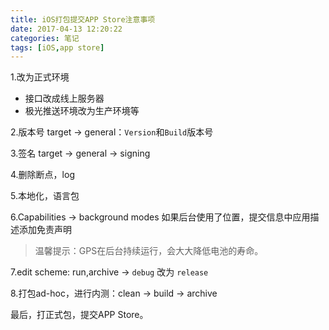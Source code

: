 ```yaml
---
title: iOS打包提交APP Store注意事项
date: 2017-04-13 12:20:22
categories: 笔记
tags: [iOS,app store]
---
```


1.改为正式环境
* 接口改成线上服务器
* 极光推送环境改为生产环境等

2.版本号
target -> general：`Version`和`Build`版本号
<!--more-->
3.签名
target -> general -> signing

4.删除断点，log

5.本地化，语言包

6.Capabilities -> background modes 
如果后台使用了位置，提交信息中应用描述添加免责声明
> 温馨提示：GPS在后台持续运行，会大大降低电池的寿命。

7.edit scheme: run,archive -> `debug` 改为 `release`

8.打包ad-hoc，进行内测：clean -> build -> archive

最后，打正式包，提交APP Store。

